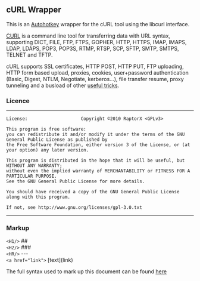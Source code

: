 ## cURL Wrapper

This is an [Autohotkey](http://autohotkey.com/) wrapper for the cURL tool using the libcurl interface.
 
[CURL](http://curl.haxx.se/) is a command line tool for transferring data with URL syntax, supporting DICT, 
FILE, FTP, FTPS, GOPHER, HTTP, HTTPS, IMAP, IMAPS, LDAP, LDAPS, POP3, POP3S, RTMP, RTSP, SCP, SFTP, SMTP, 
SMTPS, TELNET and TFTP.

cURL supports SSL certificates, HTTP POST, HTTP PUT, FTP uploading, HTTP form based upload, proxies, cookies, 
user+password authentication (Basic, Digest, NTLM, Negotiate, kerberos...), file transfer resume, 
proxy tunneling and a busload of other [useful tricks](http://curl.haxx.se/docs/features.html). 

### Licence

---

    License:                    Copyright ©2010 RaptorX <GPLv3>
    
    This program is free software: 
    you can redistribute it and/or modify it under the terms of the GNU General Public License as published by
    the Free Software Foundation, either version 3 of the License, or (at your option) any later version.

    This program is distributed in the hope that it will be useful, but WITHOUT ANY WARRANTY; 
    without even the implied warranty of MERCHANTABILITY or FITNESS FOR A PARTICULAR PURPOSE. 
    See the GNU General Public License for more details.

    You should have received a copy of the GNU General Public License along with this program.  

    If not, see http://www.gnu.org/licenses/gpl-3.0.txt

---

### Markup

`<H1/>`             \##  
`<H2/>`             \###  
`<HR/>`             \-\-\-  
`<a href="link">`   \[text\]\(link\)  

The full syntax used to mark up this document can be found [here](http://daringfireball.net/projects/markdown/syntax)
